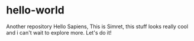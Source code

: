 # hello-world
Another repository 
Hello Sapiens,
This is Simret, this stuff looks really cool and i can't wait to explore more. 
Let's do it!
